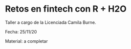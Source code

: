 # Retos en fintech con R + H2O

Taller a cargo de la Licenciada Camila Burne.

Fecha: 25/11/20

Material: a completar
